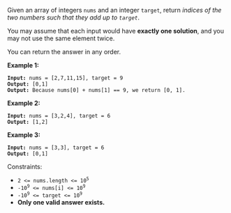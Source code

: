 Given an array of integers `nums` and an integer `target`, return *indices of the two numbers such that they add up to `target`*.

You may assume that each input would have **exactly one solution**, and you may not use the same element twice.

You can return the answer in any order.

**Example 1:**
<pre><code><b>Input:</b> nums = [2,7,11,15], target = 9
<b>Output:</b> [0,1]
<b>Output:</b> Because nums[0] + nums[1] == 9, we return [0, 1].
</code></pre>

**Example 2:**
<pre><code><b>Input:</b> nums = [3,2,4], target = 6
<b>Output:</b> [1,2]
</code></pre>

**Example 3:**
<pre><code><b>Input:</b> nums = [3,3], target = 6
<b>Output:</b> [0,1]
</code></pre>

Constraints:
* <code>2 <= nums.length <= 10<sup>5</sup></code>
* <code>-10<sup>9</sup> <= nums[i] <= 10<sup>9</sup></code>
* <code>-10<sup>9</sup> <= target <= 10<sup>9</sup></code>
* **Only one valid answer exists.**